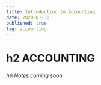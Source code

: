 ```yaml
---
title: Introduction to Accounting
date: 2020-01-30
published: true
tag: accounting
---
```


# h2 ACCOUNTING

###### h6 Notes coming soon

